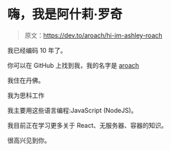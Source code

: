 # 嗨，我是阿什莉·罗奇

> 原文：<https://dev.to/aroach/hi-im-ashley-roach>

我已经编码 10 年了。

你可以在 GitHub 上找到我，我的名字是 [aroach](https://github.com/aroach)

我住在丹佛。

我为思科工作

我主要用这些语言编程:JavaScript (NodeJS)。

我目前正在学习更多关于 React、无服务器、容器的知识。

很高兴见到你。